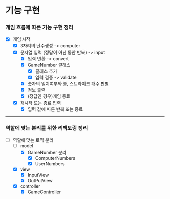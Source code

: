 # 기능 구현

### 게임 흐름에 따른 기능 구현 정리

- [x] 게임 시작
    - [x] 3자리의 난수생성 -> computer
    - [x] 문자열 입력 (정답이 아닌 동안 반복) -> input
        - [x] 입력 변환 -> convert
        - [x] GameNumber 클래스
            - [x] 클래스 추가
            - [x] 입력 검증 -> validate
        - [x] 숫자의 일치여부와 볼, 스트라이크 개수 판별
        - [x] 정보 출력
        - [x] (정답인 경우)게임 종료
    - [x] 재시작 또는 종료 입력
        - [x] 입력 값에 따른 반복 또는 종료

---

### 역할에 맞는 분리를 위한 리팩토링 정리

- [ ] 역할에 맞는 로직 분리
    - [ ] model
        - [x] GameNumber 분리
            - [x] ComputerNumbers
            - [x] UserNumbers
    - [x] view
        - [x] InputView
        - [x] OutPutView
    - [x] controller
        - [x] GameController
